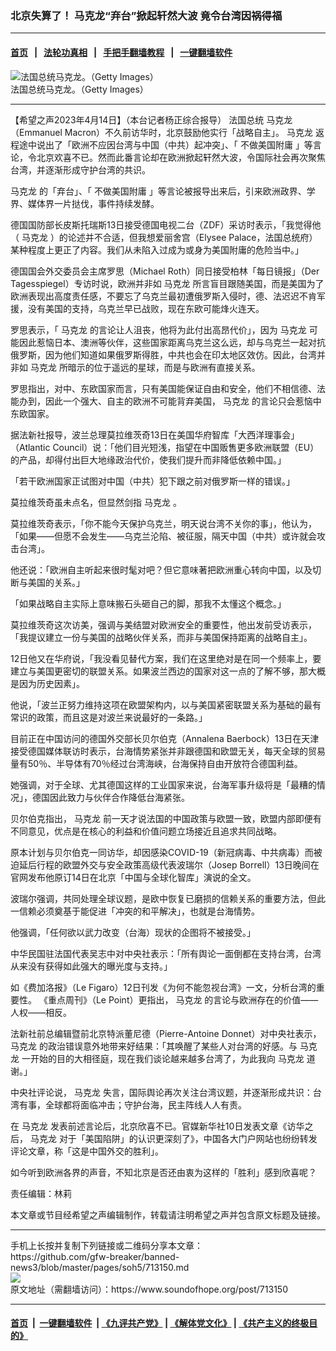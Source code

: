 ### 北京失算了！ 马克龙“弃台”掀起轩然大波 竟令台湾因祸得福
------------------------

#### [首页](https://github.com/gfw-breaker/banned-news3/blob/master/README.md) &nbsp;&nbsp;|&nbsp;&nbsp; [法轮功真相](https://github.com/begood0513/basic/blob/master/README.md)  &nbsp;&nbsp;|&nbsp;&nbsp; [手把手翻墙教程](https://github.com/gfw-breaker/guides/wiki)  &nbsp;&nbsp;|&nbsp;&nbsp; [一键翻墙软件](https://github.com/gfw-breaker/nogfw/blob/master/README.md)  



<div><img alt="法国总统马克龙。（Getty Images）" src="https://img.soundofhope.org/2023-04/1681200510873.jpg"/>
<br/><figcaption class="caption">
 法国总统马克龙。（Getty Images）
</figcaption></div><hr/>


<div><div class="Content__Wrapper sc-1bvya0-0 elmmKw article_body" data-checkusr="" itemprop="articleBody">
 <div id="post_place_1">
 </div>
 <p class="meta-top">
  <span class="meta">
   【希望之声2023年4月14日】（本台记者杨正综合报导）
  </span>
  法国总统
  <ok href="/term/29794">
   马克龙
  </ok>
  （Emmanuel Macron）不久前访华时，北京鼓励他实行「战略自主」。
  <ok href="/term/29794">
   马克龙
  </ok>
  返程途中说出了「欧洲不应因台湾与中国（中共）起冲突」、「
  <ok href="/term/860090">
   不做美国附庸
  </ok>
  」等言论，令北京欢喜不已。然而此番言论却在欧洲掀起轩然大波，令国际社会再次聚焦台湾，并逐渐形成守护台湾的共识。
 </p>
 <p>
  <ok href="/term/29794">
   马克龙
  </ok>
  的「弃台」、「
  <ok href="/term/860090">
   不做美国附庸
  </ok>
  」等言论被报导出来后，引来欧洲政界、学界、媒体界一片挞伐，事件持续发酵。
 </p>
 <p>
  德国国防部长皮斯托瑞斯13日接受德国电视二台（ZDF）采访时表示，「我觉得他（
  <ok href="/term/29794">
   马克龙
  </ok>
  ）的论述并不合适，但我想爱丽舍宫（Elysee Palace，法国总统府）某种程度上更正了内容。我们从未陷入过成为或身为美国附庸的危险当中。」
 </p>
 <p>
  德国国会外交委员会主席罗思（Michael Roth）同日接受柏林「每日镜报」（Der Tagesspiegel）专访时说，欧洲并非如
  <ok href="/term/29794">
   马克龙
  </ok>
  所言盲目跟随美国，而是美国为了欧洲表现出高度责任感，不要忘了乌克兰最初遭俄罗斯入侵时，德、法迟迟不肯军援，没有美国的支持，乌克兰早已战败，现在东欧可能烽火连天。
 </p>
 <p>
  罗思表示，「
  <ok href="/term/29794">
   马克龙
  </ok>
  的言论让人沮丧，他将为此付出高昂代价」，因为
  <ok href="/term/29794">
   马克龙
  </ok>
  可能因此惹恼日本、澳洲等伙伴，这些国家距离乌克兰这么远，却与乌克兰一起对抗俄罗斯，因为他们知道如果俄罗斯得胜，中共也会在印太地区效仿。因此，台湾并非如
  <ok href="/term/29794">
   马克龙
  </ok>
  所暗示的位于遥远的星球，而是与欧洲有直接关系。
 </p>
 <p>
  罗思指出，对中、东欧国家而言，只有美国能保证自由和安全，他们不相信德、法能办到，因此一个强大、自主的欧洲不可能背弃美国，
  <ok href="/term/29794">
   马克龙
  </ok>
  的言论只会惹恼中东欧国家。
 </p>
 <p>
  据法新社报导，波兰总理莫拉维茨奇13日在美国华府智库「大西洋理事会」（Atlantic Council）说：「他们目光短浅，指望在中国贩售更多欧洲联盟（EU）的产品，却得付出巨大地缘政治代价，使我们提升而非降低依赖中国。」
 </p>
 <p>
  「若干欧洲国家正试图对中国（中共）犯下跟之前对俄罗斯一样的错误。」
 </p>
 <p>
  莫拉维茨奇虽未点名，但显然剑指
  <ok href="/term/29794">
   马克龙
  </ok>
  。
 </p>
 <p>
  莫拉维茨奇表示，「你不能今天保护乌克兰，明天说台湾不关你的事」，他认为，「如果——但愿不会发生——乌克兰沦陷、被征服，隔天中国（中共）或许就会攻击台湾」。
 </p>
 <p>
  他还说：「欧洲自主听起来很时髦对吧？但它意味著把欧洲重心转向中国，以及切断与美国的关系。」
 </p>
 <p>
  「如果战略自主实际上意味搬石头砸自己的脚，那我不太懂这个概念。」
 </p>
 <p>
  莫拉维茨奇这次访美，强调与美结盟对欧洲安全的重要性，他出发前受访表示，「我提议建立一份与美国的战略伙伴关系，而非与美国保持距离的战略自主」。
 </p>
 <p>
  12日他又在华府说，「我没看见替代方案，我们在这里绝对是在同一个频率上，要建立与美国更密切的联盟关系。如果波兰西边的国家对这一点的了解不够，那大概是因为历史因素」。
 </p>
 <p>
  他说，「波兰正努力维持这项在欧盟架构内，以与美国紧密联盟关系为基础的最有常识的政策，而且这是对波兰来说最好的一条路。」
 </p>
 <p>
  目前正在中国访问的德国外交部长贝尔伯克（Annalena Baerbock）13日在天津接受德国媒体联访时表示，台海情势紧张并非跟德国和欧盟无关，每天全球的贸易量有50％、半导体有70％经过台湾海峡，台海保持自由开放符合德国利益。
 </p>
 <p>
  她强调，对于全球、尤其德国这样的工业国家来说，台海军事升级将是「最糟的情况」，德国因此致力与伙伴合作降低台海紧张。
 </p>
 <p>
  贝尔伯克指出，
  <ok href="/term/29794">
   马克龙
  </ok>
  前一天才说法国的中国政策与欧盟一致，欧盟内部即便有不同意见，优点是在核心的利益和价值问题立场接近且追求共同战略。
 </p>
 <p>
  原本计划与贝尔伯克一同访华，却因感染COVID-19（新冠病毒、中共病毒）而被迫延后行程的欧盟外交与安全政策高级代表波瑞尔（Josep Borrell）13日晚间在官网发布他原订14日在北京「中国与全球化智库」演说的全文。
 </p>
 <p>
  波瑞尔强调，共同处理全球议题，是欧中恢复已磨损的信赖关系的重要方法，但此一信赖必须奠基于能促进「冲突的和平解决」，也就是台海情势。
 </p>
 <p>
  他强调，「任何欲以武力改变（台海）现状的企图将不被接受。」
 </p>
 <p>
  中华民国驻法国代表吴志中对中央社表示：「所有舆论一面倒都在支持台湾，台湾从来没有获得如此强大的曝光度与支持。」
 </p>
 <p>
  如《费加洛报》（Le Figaro）12日刊发《为何不能忽视台湾》一文，分析台湾的重要性。 《重点周刊》（Le Point）更指出，
  <ok href="/term/29794">
   马克龙
  </ok>
  的言论与欧洲存在的价值——人权——相反。
 </p>
 <p>
  法新社前总编辑暨前北京特派董尼德（Pierre-Antoine Donnet）对中央社表示，
  <ok href="/term/29794">
   马克龙
  </ok>
  的政治错误意外地带来好结果：「其唤醒了某些人对台湾的好感。与
  <ok href="/term/29794">
   马克龙
  </ok>
  一开始的目的大相径庭，现在我们谈论越来越多台湾了，为此我向
  <ok href="/term/29794">
   马克龙
  </ok>
  道谢。」
 </p>
 <p>
  中央社评论说，
  <ok href="/term/29794">
   马克龙
  </ok>
  失言，国际舆论再次关注台湾议题，并逐渐形成共识：台湾有事，全球都将面临冲击；守护台海，民主阵线人人有责。
 </p>
 <p>
  在
  <ok href="/term/29794">
   马克龙
  </ok>
  发表前述言论后，北京欣喜不已。官媒新华社10日发表文章《访华之后，
  <ok href="/term/29794">
   马克龙
  </ok>
  对于「美国陷阱」的认识更深刻了》，中国各大门户网站也纷纷转发评论文章，称「这是中国外交的胜利」。
 </p>
 <p>
  如今听到欧洲各界的声音，不知北京是否还由衷为这样的「胜利」感到欣喜呢？
 </p>
 <p class="meta-btm">
  责任编辑：林莉
 </p>
 <p class="meta-btm">
  本文章或节目经希望之声编辑制作，转载请注明希望之声并包含原文标题及链接。
 </p>
</div>
</div>
<hr/>
手机上长按并复制下列链接或二维码分享本文章：<br/>
https://github.com/gfw-breaker/banned-news3/blob/master/pages/soh5/713150.md <br/>
<a href='https://github.com/gfw-breaker/banned-news3/blob/master/pages/soh5/713150.md'><img src='https://github.com/gfw-breaker/banned-news3/blob/master/pages/soh5/713150.md.png'/></a> <br/>
原文地址（需翻墙访问）：https://www.soundofhope.org/post/713150


------------------------
#### [首页](https://github.com/gfw-breaker/banned-news3/blob/master/README.md) &nbsp;|&nbsp; [一键翻墙软件](https://github.com/gfw-breaker/nogfw/blob/master/README.md) &nbsp;| [《九评共产党》](https://github.com/gfw-breaker/9ping.md/blob/master/README.md#九评之一评共产党是什么) | [《解体党文化》](https://github.com/gfw-breaker/jtdwh.md/blob/master/README.md) | [《共产主义的终极目的》](https://github.com/gfw-breaker/gczydzjmd.md/blob/master/README.md)


<img src='http://gfw-breaker.win/banned-news3/pages/soh5/713150.md' width='0px' height='0px'/>